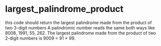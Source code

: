 # largest_palindrome_product
this code should return the largest palindrome made from the product of two 3-digit numbers
A palindromic number reads the same both ways like 8008, 1991, 55, 262.
The largest palindrome made from the product of two 2-digit numbers is 9009 = 91 × 99.
